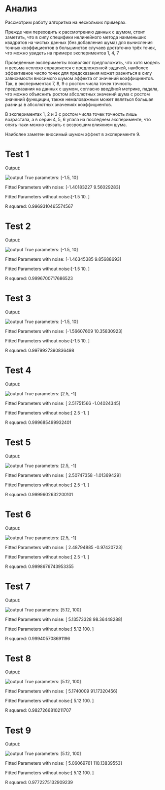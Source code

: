 
# Анализ

Рассмотрим работу алгоритма на нескольких примерах.

Прежде чем переходить к рассмотрению данных с шумом, стоит заметить, что в силу специфики нелинейного метода наименьших квадратов на чистых данных (без добавления шума) для вычисления точных коэффициентов в большинстве случаев достаточно трёх точек, что можно увидеть на примере экспериментов 1, 4, 7

Проведённые эксперименты позволяют предположить, что хотя модель и весьма неплохо справляется с предложенной задачей, наиболее эффективное число точек для предсказания может разниться в силу зависимости вносимого шумом эффекта от значений коэффициентов. Так, в экспериментах 7, 8, 9 с ростом числа точек точность предсказания на данных с шумом, согласно введёной метрике, падала, что можно объяснить ростом абсолютных значений шума с ростом значений функциции, также немаловажным может являться большая разница в абсолютных значениях коэффициентов.

В экспериментах 1, 2 и 3 с ростом числа точек точность лишь возрастала, а в серии 4, 5, 6 упала на последнем эксперименте, что опять-таки можно связать с возросшим влиянием шума.

Наиболее заметен вносимый шумом эффект в эксперименте 9.


# Test 1
Output:

![output](output1.png)
True parameters: [-1.5, 10]

Fitted Parameters with noise: [-1.40183227  9.56029283]

Fitted Parameters without noise:[-1.5 10. ]

R squared: 0.9969310465574567

# Test 2
Output:

![output](output2.png)
True parameters: [-1.5, 10]

Fitted Parameters with noise: [-1.46345385  9.85688693]

Fitted Parameters without noise:[-1.5 10. ]

R squared: 0.9996700717686523

# Test 3
Output:

![output](output3.png)
True parameters: [-1.5, 10]

Fitted Parameters with noise: [-1.56607609 10.35830923]

Fitted Parameters without noise:[-1.5 10. ]

R squared: 0.9979927390836498

# Test 4
Output:

![output](output4.png)
True parameters: [2.5, -1]

Fitted Parameters with noise: [ 2.51751566 -1.04024345]

Fitted Parameters without noise:[ 2.5 -1. ]

R squared: 0.999685499932401

# Test 5
Output:

![output](output5.png)
True parameters: [2.5, -1]

Fitted Parameters with noise: [ 2.50747358 -1.01369429]

Fitted Parameters without noise:[ 2.5 -1. ]

R squared: 0.9999602632200101

# Test 6
Output:

![output](output6.png)
True parameters: [2.5, -1]

Fitted Parameters with noise: [ 2.48794885 -0.97420723]

Fitted Parameters without noise:[ 2.5 -1. ]

R squared: 0.9998676743953355

# Test 7
Output:

![output](output7.png)
True parameters: [5.12, 100]

Fitted Parameters with noise: [ 5.13573328 98.36448288]

Fitted Parameters without noise:[  5.12 100.  ]

R squared: 0.999405708691196

# Test 8
Output:

![output](output8.png)
True parameters: [5.12, 100]

Fitted Parameters with noise: [ 5.1740009  91.17320456]

Fitted Parameters without noise:[  5.12 100.  ]

R squared: 0.9827266810211707

# Test 9
Output:

![output](output9.png)
True parameters: [5.12, 100]

Fitted Parameters with noise: [  5.06069761 110.13839553]

Fitted Parameters without noise:[  5.12 100.  ]

R squared: 0.9772275132909239
